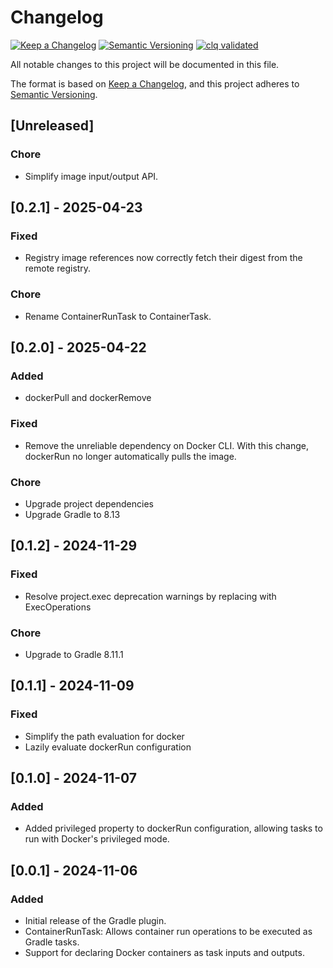 # Changelog

[![Keep a Changelog](https://img.shields.io/badge/Keep%20a%20Changelog-1.1.0-informational)](https://keepachangelog.com/en/1.1.0/)
[![Semantic Versioning](https://img.shields.io/badge/Semantic%20Versioning-2.0.0-informational)](https://semver.org/spec/v2.0.0.html)
[![clq validated](https://img.shields.io/badge/clq-validated-success)](https://github.com/denisa/clq-action)

All notable changes to this project will be documented in this file.

The format is based on [Keep a Changelog](https://keepachangelog.com/en/1.1.0/),
and this project adheres to [Semantic Versioning](https://semver.org/spec/v2.0.0.html).

## [Unreleased]

### Chore

- Simplify image input/output API.

## [0.2.1] - 2025-04-23

### Fixed

- Registry image references now correctly fetch their digest from the remote registry.

### Chore

- Rename ContainerRunTask to ContainerTask.

## [0.2.0] - 2025-04-22

### Added

- dockerPull and dockerRemove

### Fixed

- Remove the unreliable dependency on Docker CLI. With this change, dockerRun no longer automatically pulls the image.

### Chore

- Upgrade project dependencies
- Upgrade Gradle to 8.13

## [0.1.2] - 2024-11-29

### Fixed

- Resolve project.exec deprecation warnings by replacing with ExecOperations

### Chore

- Upgrade to Gradle 8.11.1

## [0.1.1] - 2024-11-09

### Fixed

- Simplify the path evaluation for docker
- Lazily evaluate dockerRun configuration

## [0.1.0] - 2024-11-07

### Added

- Added privileged property to dockerRun configuration, allowing tasks to run with Docker's privileged mode.

## [0.0.1] - 2024-11-06

### Added

- Initial release of the Gradle plugin.
- ContainerRunTask: Allows container run operations to be executed as Gradle tasks.
- Support for declaring Docker containers as task inputs and outputs.

